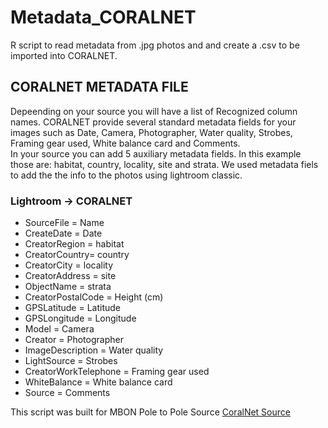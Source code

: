 # Metadata_CORALNET
R script to read metadata from .jpg photos and and create a .csv to be imported into CORALNET.

## CORALNET METADATA FILE
Depeending on your source you will have a list of Recognized column names. CORALNET provide several standard metadata fields 
for your images such as Date, Camera, Photographer, Water quality, Strobes, Framing gear used, White balance card and Comments.  
In your source you can add 5 auxiliary metadata fields. In this example those are: habitat, country, locality, site and strata. 
We used metadata fiels to add the the info to the photos using lightroom classic.

### Lightroom -> CORALNET
- SourceFile = Name 
- CreateDate = Date
- CreatorRegion = habitat
- CreatorCountry= country
- CreatorCity = locality
- CreatorAddress = site
- ObjectName = strata
- CreatorPostalCode = Height (cm)
- GPSLatitude = Latitude
- GPSLongitude = Longitude
- Model = Camera
- Creator = Photographer
- ImageDescription = Water quality
- LightSource = Strobes
- CreatorWorkTelephone = Framing gear used 
- WhiteBalance = White balance card
- Source = Comments

This script was built for MBON Pole to Pole Source [CoralNet Source](https://coralnet.ucsd.edu/source/1895/)

